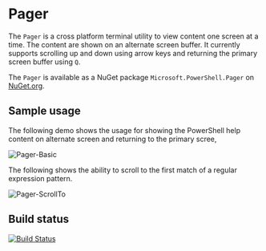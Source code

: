 # Pager

The `Pager` is a cross platform terminal utility to view content one screen at a time.
The content are shown on an alternate screen buffer.
It currently supports scrolling up and down using arrow keys and returning the primary screen buffer using `Q`.

The `Pager` is available as a NuGet package `Microsoft.PowerShell.Pager` on [NuGet.org](https://www.nuget.org/packages/Microsoft.PowerShell.Pager/).

## Sample usage

The following demo shows the usage for showing the PowerShell help content on alternate screen and returning to the primary scree,

![Pager-Basic](./assets/Pager-Basic.gif)

The following shows the ability to scroll to the first match of a regular expression pattern.

![Pager-ScrollTo](./assets/Pager-ScrollTo.gif)

## Build status

[![Build Status](https://dev.azure.com/powershell/Microsoft.PowerShell.Pager/_apis/build/status/PSPager-CI?branchName=master)](https://dev.azure.com/powershell/Microsoft.PowerShell.Pager/_build/latest?definitionId=98&branchName=master)

